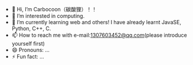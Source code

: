 - 👋 Hi, I’m Carbocoon（碳酸狸）！！
- 👀 I’m interested in computing.
- 🌱 I’m currently learning web and others! I have already learnt JavaSE, Python, C++, C.
- 📫 How to reach me with e-mail:1307603452@qq.com(please introduce yourself first)
- 😄 Pronouns: ...
- ⚡ Fun fact: ...

<!---
ZUTA39/ZUTA39 is a ✨ special ✨ repository because its `README.md` (this file) appears on your GitHub profile.
You can click the Preview link to take a look at your changes.
--->
